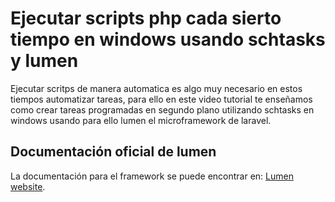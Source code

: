 # Ejecutar scripts php cada sierto tiempo en windows usando schtasks y lumen

Ejecutar scritps de manera automatica es algo muy necesario en estos tiempos automatizar tareas, para ello en este video tutorial te enseñamos como crear tareas programadas en segundo plano utilizando schtasks en windows usando para ello lumen el microframework de laravel.

## Documentación oficial de lumen

La documentación para el framework se puede encontrar en: [Lumen website](https://lumen.laravel.com/docs).